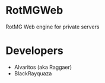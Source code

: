 RotMGWeb
========

RotMG Web engine for private servers

Developers
=========
- Alvaritos (aka Raggaer)
- BlackRayquaza
